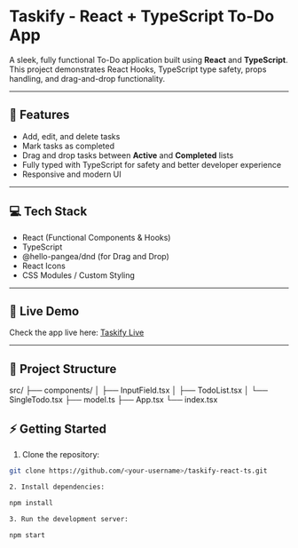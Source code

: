 # Taskify - React + TypeScript To-Do App

A sleek, fully functional To-Do application built using **React** and **TypeScript**. This project demonstrates React Hooks, TypeScript type safety, props handling, and drag-and-drop functionality.

---

## 🔧 Features

- Add, edit, and delete tasks
- Mark tasks as completed
- Drag and drop tasks between **Active** and **Completed** lists
- Fully typed with TypeScript for safety and better developer experience
- Responsive and modern UI

---

## 💻 Tech Stack

- React (Functional Components & Hooks)
- TypeScript
- @hello-pangea/dnd (for Drag and Drop)
- React Icons
- CSS Modules / Custom Styling

---

## 🚀 Live Demo

Check the app live here: [Taskify Live](https://taskify-typescript.netlify.app/)

---

## 📂 Project Structure

src/
├── components/
│ ├── InputField.tsx
│ ├── TodoList.tsx
│ └── SingleTodo.tsx
├── model.ts
├── App.tsx
└── index.tsx


## ⚡ Getting Started

1. Clone the repository:
```bash
git clone https://github.com/<your-username>/taskify-react-ts.git

2. Install dependencies:

npm install

3. Run the development server:

npm start
